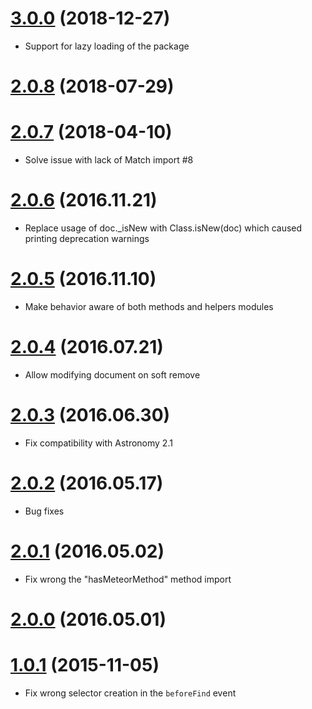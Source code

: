 # [3.0.0](/releases/tag/3.0.0) (2018-12-27)
- Support for lazy loading of the package

# [2.0.8](/releases/tag/2.0.8) (2018-07-29)

# [2.0.7](/releases/tag/2.0.7) (2018-04-10)
- Solve issue with lack of Match import #8

# [2.0.6](/releases/tag/2.0.6) (2016.11.21)
- Replace usage of doc._isNew with Class.isNew(doc) which caused printing deprecation warnings

# [2.0.5](/releases/tag/2.0.5) (2016.11.10)
- Make behavior aware of both methods and helpers modules

# [2.0.4](/releases/tag/2.0.4) (2016.07.21)
- Allow modifying document on soft remove

# [2.0.3](/releases/tag/2.0.3) (2016.06.30)
- Fix compatibility with Astronomy 2.1

# [2.0.2](/releases/tag/2.0.2) (2016.05.17)
- Bug fixes

# [2.0.1](/releases/tag/2.0.1) (2016.05.02)
- Fix wrong the "hasMeteorMethod" method import

# [2.0.0](/releases/tag/2.0.0) (2016.05.01)

# [1.0.1](/releases/tag/1.0.1) (2015-11-05)
- Fix wrong selector creation in the `beforeFind` event
